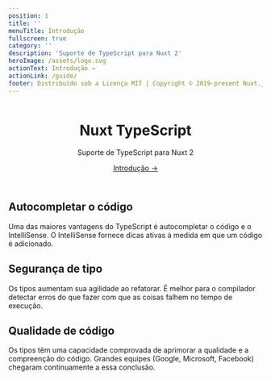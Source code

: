 ```yaml
---
position: 1
title: ''
menuTitle: Introdução
fullscreen: true
category: ''
description: 'Suporte de TypeScript para Nuxt 2'
heroImage: /assets/logo.svg
actionText: Introdução →
actionLink: /guide/
footer: Distribuído sob a Licença MIT | Copyright © 2019-present Nuxt.js Team
---
```


<header class="flex flex-col items-center">

<img src="/icon.png" alt="">

# Nuxt TypeScript

<p class="text-xl">
  Suporte de TypeScript para Nuxt 2
</p>
<a href="/pt/guide/introduction" class="rounded bg-primary-100 dark:bg-primary-900 text-primary-500 text-lg font-medium px-3 py-1 inline-block">
  Introdução →
</a>
</p>

</header>

<div class="flex md:flex-row gap-4 flex-col">
<div class="w-full">

## Autocompletar o código
Uma das maiores vantagens do TypeScript é autocompletar o código e o IntelliSense. O IntelliSense fornece dicas ativas à medida em que um código é adicionado.

</div>
<div class="w-full">

## Segurança de tipo
Os tipos aumentam sua agilidade ao refatorar.  É melhor para o compilador detectar erros do que fazer com que as coisas falhem no tempo de execução.

</div>
<div class="w-full">

## Qualidade de código
Os tipos têm uma capacidade comprovada de aprimorar a qualidade e a compreenção do código. Grandes equipes (Google, Microsoft, Facebook) chegaram continuamente a essa conclusão.

</div>
</div>
